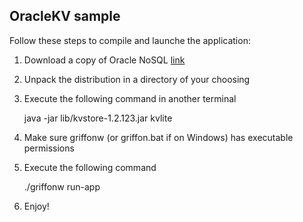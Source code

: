 OracleKV sample
---------------

Follow these steps to compile and launche the application:

1. Download a copy of Oracle NoSQL [link][1]
2. Unpack the distribution in a directory of your choosing
3. Execute the following command in another terminal

    java -jar lib/kvstore-1.2.123.jar kvlite

4. Make sure griffonw (or griffon.bat if on Windows) has executable permissions
5. Execute the following command

    ./griffonw run-app

6. Enjoy!

[1]: http://www.oracle.com/technetwork/database/nosqldb/overview/index.html

